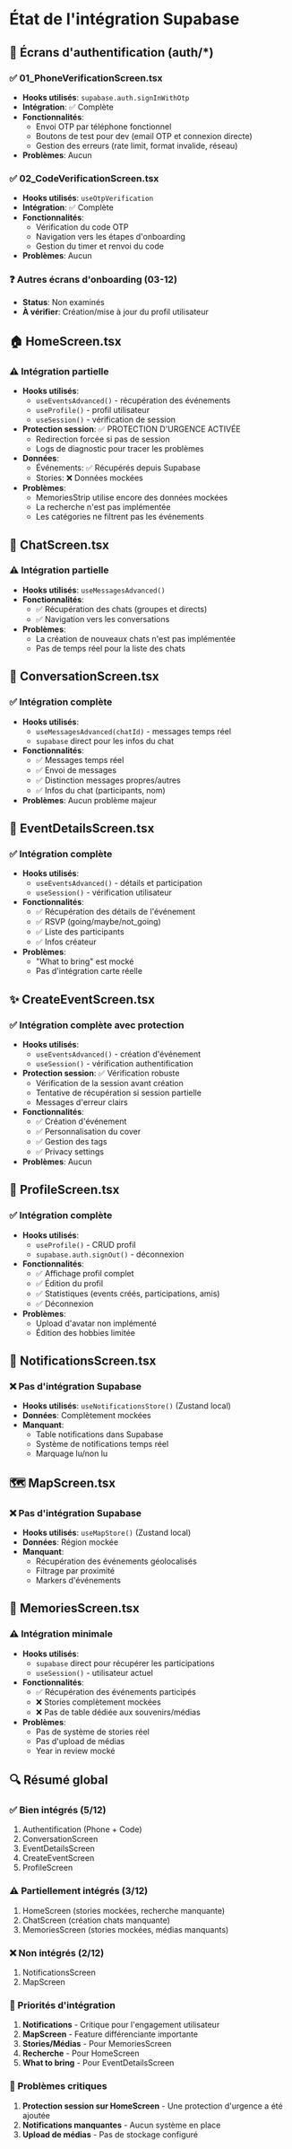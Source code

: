 # État de l'intégration Supabase

## 📱 Écrans d'authentification (auth/*)

### ✅ 01_PhoneVerificationScreen.tsx
- **Hooks utilisés**: `supabase.auth.signInWithOtp`
- **Intégration**: ✅ Complète
- **Fonctionnalités**:
  - Envoi OTP par téléphone fonctionnel
  - Boutons de test pour dev (email OTP et connexion directe)
  - Gestion des erreurs (rate limit, format invalide, réseau)
- **Problèmes**: Aucun

### ✅ 02_CodeVerificationScreen.tsx
- **Hooks utilisés**: `useOtpVerification`
- **Intégration**: ✅ Complète
- **Fonctionnalités**:
  - Vérification du code OTP
  - Navigation vers les étapes d'onboarding
  - Gestion du timer et renvoi du code
- **Problèmes**: Aucun

### ❓ Autres écrans d'onboarding (03-12)
- **Status**: Non examinés
- **À vérifier**: Création/mise à jour du profil utilisateur

## 🏠 HomeScreen.tsx

### ⚠️ Intégration partielle
- **Hooks utilisés**: 
  - `useEventsAdvanced()` - récupération des événements
  - `useProfile()` - profil utilisateur
  - `useSession()` - vérification de session
- **Protection session**: ✅ PROTECTION D'URGENCE ACTIVÉE
  - Redirection forcée si pas de session
  - Logs de diagnostic pour tracer les problèmes
- **Données**:
  - Événements: ✅ Récupérés depuis Supabase
  - Stories: ❌ Données mockées
- **Problèmes**:
  - MemoriesStrip utilise encore des données mockées
  - La recherche n'est pas implémentée
  - Les catégories ne filtrent pas les événements

## 💬 ChatScreen.tsx

### ⚠️ Intégration partielle
- **Hooks utilisés**: `useMessagesAdvanced()`
- **Fonctionnalités**:
  - ✅ Récupération des chats (groupes et directs)
  - ✅ Navigation vers les conversations
- **Problèmes**:
  - La création de nouveaux chats n'est pas implémentée
  - Pas de temps réel pour la liste des chats

## 💬 ConversationScreen.tsx

### ✅ Intégration complète
- **Hooks utilisés**: 
  - `useMessagesAdvanced(chatId)` - messages temps réel
  - `supabase` direct pour les infos du chat
- **Fonctionnalités**:
  - ✅ Messages temps réel
  - ✅ Envoi de messages
  - ✅ Distinction messages propres/autres
  - ✅ Infos du chat (participants, nom)
- **Problèmes**: Aucun problème majeur

## 🎉 EventDetailsScreen.tsx

### ✅ Intégration complète
- **Hooks utilisés**: 
  - `useEventsAdvanced()` - détails et participation
  - `useSession()` - vérification utilisateur
- **Fonctionnalités**:
  - ✅ Récupération des détails de l'événement
  - ✅ RSVP (going/maybe/not_going)
  - ✅ Liste des participants
  - ✅ Infos créateur
- **Problèmes**:
  - "What to bring" est mocké
  - Pas d'intégration carte réelle

## ✨ CreateEventScreen.tsx

### ✅ Intégration complète avec protection
- **Hooks utilisés**: 
  - `useEventsAdvanced()` - création d'événement
  - `useSession()` - vérification authentification
- **Protection session**: ✅ Vérification robuste
  - Vérification de la session avant création
  - Tentative de récupération si session partielle
  - Messages d'erreur clairs
- **Fonctionnalités**:
  - ✅ Création d'événement
  - ✅ Personnalisation du cover
  - ✅ Gestion des tags
  - ✅ Privacy settings
- **Problèmes**: Aucun

## 👤 ProfileScreen.tsx

### ✅ Intégration complète
- **Hooks utilisés**: 
  - `useProfile()` - CRUD profil
  - `supabase.auth.signOut()` - déconnexion
- **Fonctionnalités**:
  - ✅ Affichage profil complet
  - ✅ Édition du profil
  - ✅ Statistiques (events créés, participations, amis)
  - ✅ Déconnexion
- **Problèmes**:
  - Upload d'avatar non implémenté
  - Édition des hobbies limitée

## 🔔 NotificationsScreen.tsx

### ❌ Pas d'intégration Supabase
- **Hooks utilisés**: `useNotificationsStore()` (Zustand local)
- **Données**: Complètement mockées
- **Manquant**:
  - Table notifications dans Supabase
  - Système de notifications temps réel
  - Marquage lu/non lu

## 🗺️ MapScreen.tsx

### ❌ Pas d'intégration Supabase
- **Hooks utilisés**: `useMapStore()` (Zustand local)
- **Données**: Région mockée
- **Manquant**:
  - Récupération des événements géolocalisés
  - Filtrage par proximité
  - Markers d'événements

## 📸 MemoriesScreen.tsx

### ⚠️ Intégration minimale
- **Hooks utilisés**: 
  - `supabase` direct pour récupérer les participations
  - `useSession()` - utilisateur actuel
- **Fonctionnalités**:
  - ✅ Récupération des événements participés
  - ❌ Stories complètement mockées
  - ❌ Pas de table dédiée aux souvenirs/médias
- **Problèmes**:
  - Pas de système de stories réel
  - Pas d'upload de médias
  - Year in review mocké

## 🔍 Résumé global

### ✅ Bien intégrés (5/12)
1. Authentification (Phone + Code)
2. ConversationScreen
3. EventDetailsScreen
4. CreateEventScreen
5. ProfileScreen

### ⚠️ Partiellement intégrés (3/12)
1. HomeScreen (stories mockées, recherche manquante)
2. ChatScreen (création chats manquante)
3. MemoriesScreen (stories mockées, médias manquants)

### ❌ Non intégrés (2/12)
1. NotificationsScreen
2. MapScreen

### 🚧 Priorités d'intégration
1. **Notifications** - Critique pour l'engagement utilisateur
2. **MapScreen** - Feature différenciante importante
3. **Stories/Médias** - Pour MemoriesScreen
4. **Recherche** - Pour HomeScreen
5. **What to bring** - Pour EventDetailsScreen

### 🐛 Problèmes critiques
1. **Protection session sur HomeScreen** - Une protection d'urgence a été ajoutée
2. **Notifications manquantes** - Aucun système en place
3. **Upload de médias** - Pas de stockage configuré